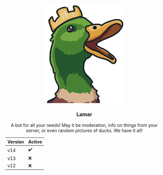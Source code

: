<br />
<p align="center">
  <a href="https://github.com/ServerSMP-Github/BOT">
    <img src="https://raw.githubusercontent.com/ServerSMP-Github/BOT/web/img/icon.png" alt="BOT-logo" height="315px" width="252px">
  </a>
</p>

<h3 align="center">Lamar</h3>

<p align="center">A bot for all your needs! May it be moderation, info on things from your server, or even random pictures of ducks. We have it all!</p>

| Version | Active |
|---------|--------|
| v14     | ✔️      |
| v13     | ❌      |
| v12     | ❌      |
